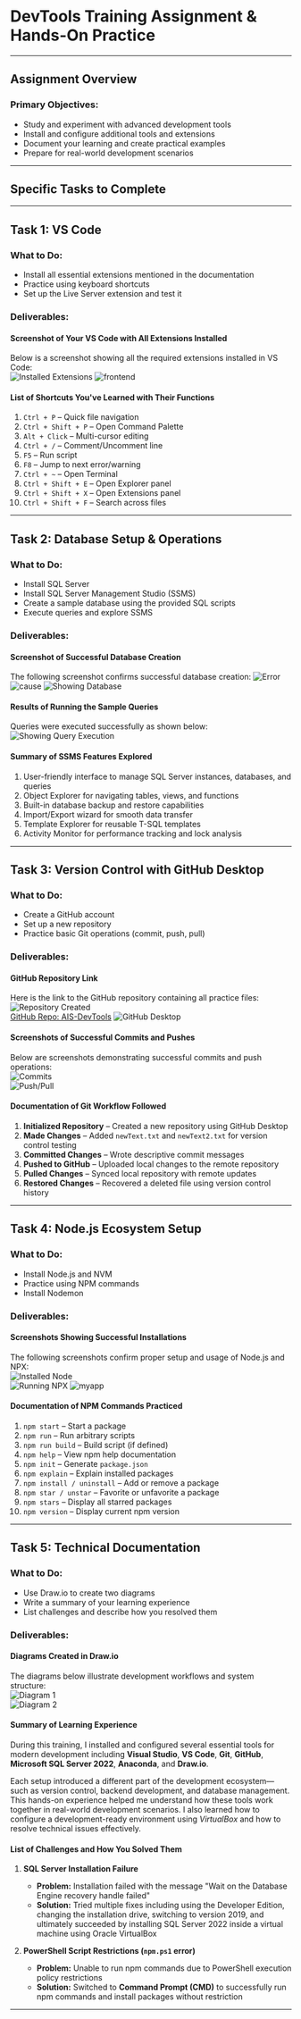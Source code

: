 # DevTools Training Assignment & Hands-On Practice

---

## Assignment Overview

### Primary Objectives:
- Study and experiment with advanced development tools  
- Install and configure additional tools and extensions  
- Document your learning and create practical examples  
- Prepare for real-world development scenarios  

---

## Specific Tasks to Complete

---

## Task 1: VS Code

### What to Do:
- Install all essential extensions mentioned in the documentation  
- Practice using keyboard shortcuts  
- Set up the Live Server extension and test it  

### Deliverables:

#### Screenshot of Your VS Code with All Extensions Installed  
Below is a screenshot showing all the required extensions installed in VS Code:  
![Installed Extensions](image.png)
![frontend](image-11.png)
#### List of Shortcuts You've Learned with Their Functions

1. `Ctrl + P` – Quick file navigation  
2. `Ctrl + Shift + P` – Open Command Palette  
3. `Alt + Click` – Multi-cursor editing  
4. `Ctrl + /` – Comment/Uncomment line  
5. `F5` – Run script  
6. `F8` – Jump to next error/warning  
7. `Ctrl + ~` – Open Terminal  
8. `Ctrl + Shift + E` – Open Explorer panel  
9. `Ctrl + Shift + X` – Open Extensions panel  
10. `Ctrl + Shift + F` – Search across files  

---

## Task 2: Database Setup & Operations

### What to Do:
- Install SQL Server  
- Install SQL Server Management Studio (SSMS)  
- Create a sample database using the provided SQL scripts  
- Execute queries and explore SSMS  

### Deliverables:

#### Screenshot of Successful Database Creation  
The following screenshot confirms successful database creation: 
![Error](image-5.png) 
![cause](<Screenshot 2025-07-02 151801.png>)
![Showing Database](image-1.png)

#### Results of Running the Sample Queries  
Queries were executed successfully as shown below:  
![Showing Query Execution](image-2.png)

#### Summary of SSMS Features Explored

1. User-friendly interface to manage SQL Server instances, databases, and queries  
2. Object Explorer for navigating tables, views, and functions  
3. Built-in database backup and restore capabilities  
4. Import/Export wizard for smooth data transfer  
5. Template Explorer for reusable T-SQL templates  
6. Activity Monitor for performance tracking and lock analysis  

---

## Task 3: Version Control with GitHub Desktop

### What to Do:
- Create a GitHub account  
- Set up a new repository  
- Practice basic Git operations (commit, push, pull)  

### Deliverables:

#### GitHub Repository Link  
Here is the link to the GitHub repository containing all practice files:  
![Repository Created](image-6.png)  
[GitHub Repo: AIS-DevTools](https://github.com/0-R3X/AIS-DevTools)
![GitHub Desktop](image-12.png)

#### Screenshots of Successful Commits and Pushes  
Below are screenshots demonstrating successful commits and push operations:  
![Commits](image-7.png)  
![Push/Pull](image-8.png)

#### Documentation of Git Workflow Followed

1. **Initialized Repository** – Created a new repository using GitHub Desktop  
2. **Made Changes** – Added `newText.txt` and `newText2.txt` for version control testing  
3. **Committed Changes** – Wrote descriptive commit messages  
4. **Pushed to GitHub** – Uploaded local changes to the remote repository  
5. **Pulled Changes** – Synced local repository with remote updates  
6. **Restored Changes** – Recovered a deleted file using version control history  

---

## Task 4: Node.js Ecosystem Setup

### What to Do:
- Install Node.js and NVM  
- Practice using NPM commands  
- Install Nodemon  

### Deliverables:

#### Screenshots Showing Successful Installations  
The following screenshots confirm proper setup and usage of Node.js and NPX:  
![Installed Node](image-3.png)  
![Running NPX](image-4.png)
![myapp](image-13.png)

#### Documentation of NPM Commands Practiced

1. `npm start` – Start a package  
2. `npm run` – Run arbitrary scripts  
3. `npm run build` – Build script (if defined)  
4. `npm help` – View npm help documentation  
5. `npm init` – Generate `package.json`  
6. `npm explain` – Explain installed packages  
7. `npm install / uninstall` – Add or remove a package  
8. `npm star / unstar` – Favorite or unfavorite a package  
9. `npm stars` – Display all starred packages  
10. `npm version` – Display current npm version  

---

## Task 5: Technical Documentation

### What to Do:
- Use Draw.io to create two diagrams  
- Write a summary of your learning experience  
- List challenges and describe how you resolved them  

### Deliverables:

#### Diagrams Created in Draw.io  
The diagrams below illustrate development workflows and system structure:  
![Diagram 1](image-9.png)  
![Diagram 2](image-10.png)

#### Summary of Learning Experience

During this training, I installed and configured several essential tools for modern development including **Visual Studio**, **VS Code**, **Git**, **GitHub**, **Microsoft SQL Server 2022**, **Anaconda**, and **Draw.io**.  

Each setup introduced a different part of the development ecosystem—such as version control, backend development, and database management. This hands-on experience helped me understand how these tools work together in real-world development scenarios. I also learned how to configure a development-ready environment using *VirtualBox* and how to resolve technical issues effectively.

#### List of Challenges and How You Solved Them

1. **SQL Server Installation Failure**  
   - **Problem:** Installation failed with the message "Wait on the Database Engine recovery handle failed"  
   - **Solution:** Tried multiple fixes including using the Developer Edition, changing the installation drive, switching to version 2019, and ultimately succeeded by installing SQL Server 2022 inside a virtual machine using Oracle VirtualBox  

2. **PowerShell Script Restrictions (`npm.ps1` error)**  
   - **Problem:** Unable to run npm commands due to PowerShell execution policy restrictions  
   - **Solution:** Switched to **Command Prompt (CMD)** to successfully run npm commands and install packages without restriction  

---
